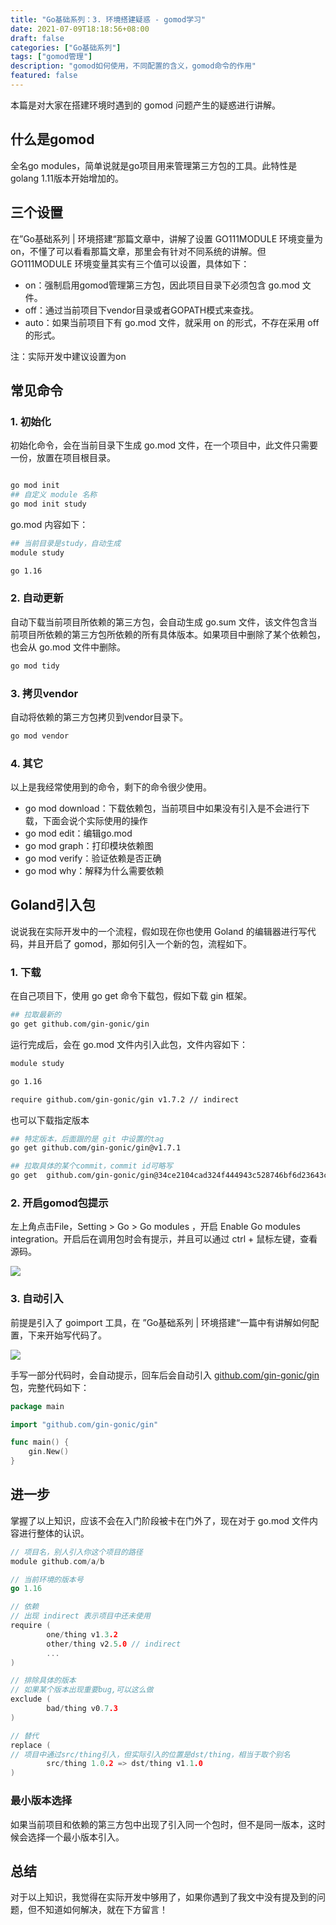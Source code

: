 ```yaml
---
title: "Go基础系列：3. 环境搭建疑惑 - gomod学习"
date: 2021-07-09T18:18:56+08:00
draft: false
categories: ["Go基础系列"]
tags: ["gomod管理"]
description: "gomod如何使用，不同配置的含义，gomod命令的作用"
featured: false
---
```


本篇是对大家在搭建环境时遇到的 gomod 问题产生的疑惑进行讲解。

## 什么是gomod

全名go modules，简单说就是go项目用来管理第三方包的工具。此特性是 golang 1.11版本开始增加的。

## 三个设置

在”Go基础系列 | 环境搭建“那篇文章中，讲解了设置 GO111MODULE 环境变量为 on，不懂了可以看看那篇文章，那里会有针对不同系统的讲解。但 GO111MODULE 环境变量其实有三个值可以设置，具体如下：

- on：强制启用gomod管理第三方包，因此项目目录下必须包含 go.mod 文件。
- off：通过当前项目下vendor目录或者GOPATH模式来查找。
- auto：如果当前项目下有 go.mod 文件，就采用 on 的形式，不存在采用 off 的形式。

注：实际开发中建议设置为on

## 常见命令

### 1. 初始化

初始化命令，会在当前目录下生成 go.mod 文件，在一个项目中，此文件只需要一份，放置在项目根目录。

```bash

go mod init 
## 自定义 module 名称
go mod init study
```

go.mod 内容如下：

```bash
## 当前目录是study，自动生成
module study

go 1.16
```

### 2. 自动更新

自动下载当前项目所依赖的第三方包，会自动生成 go.sum 文件，该文件包含当前项目所依赖的第三方包所依赖的所有具体版本。如果项目中删除了某个依赖包，也会从 go.mod 文件中删除。

```bash
go mod tidy
```

### 3. 拷贝vendor

自动将依赖的第三方包拷贝到vendor目录下。

```bash
go mod vendor
```

### 4. 其它

以上是我经常使用到的命令，剩下的命令很少使用。

- go mod download：下载依赖包，当前项目中如果没有引入是不会进行下载，下面会说个实际使用的操作
- go mod edit：编辑go.mod
- go mod graph：打印模块依赖图
- go mod verify：验证依赖是否正确
- go mod why：解释为什么需要依赖

## Goland引入包

说说我在实际开发中的一个流程，假如现在你也使用 Goland 的编辑器进行写代码，并且开启了 gomod，那如何引入一个新的包，流程如下。

### 1. 下载

在自己项目下，使用 go get 命令下载包，假如下载 gin 框架。

```bash
## 拉取最新的
go get github.com/gin-gonic/gin
```

运行完成后，会在 go.mod 文件内引入此包，文件内容如下：

```bash
module study

go 1.16

require github.com/gin-gonic/gin v1.7.2 // indirect
```

也可以下载指定版本

```bash
## 特定版本，后面跟的是 git 中设置的tag
go get github.com/gin-gonic/gin@v1.7.1

## 拉取具体的某个commit，commit id可略写
go get  github.com/gin-gonic/gin@34ce2104cad324f444943c528746bf6d23643cd3
```

### 2. 开启gomod包提示

左上角点击File，Setting > Go > Go modules ，开启 Enable Go modules integration。开启后在调用包时会有提示，并且可以通过 ctrl + 鼠标左键，查看源码。

![](../images/3-1.png)

### 3. 自动引入

前提是引入了 goimport 工具，在 ”Go基础系列 | 环境搭建“一篇中有讲解如何配置，下来开始写代码了。

![](../images/3-2.png)

手写一部分代码时，会自动提示，回车后会自动引入 [github.com/gin-gonic/gin](http://github.com/gin-gonic/gin) 包，完整代码如下：

```go
package main

import "github.com/gin-gonic/gin"

func main() {
	gin.New()
}
```

## 进一步

掌握了以上知识，应该不会在入门阶段被卡在门外了，现在对于 go.mod 文件内容进行整体的认识。

```go
// 项目名，别人引入你这个项目的路径
module github.com/a/b

// 当前环境的版本号
go 1.16

// 依赖
// 出现 indirect 表示项目中还未使用
require (
        one/thing v1.3.2
        other/thing v2.5.0 // indirect
        ...
)

// 排除具体的版本
// 如果某个版本出现重要bug,可以这么做
exclude (
        bad/thing v0.7.3
)

// 替代
replace (
// 项目中通过src/thing引入，但实际引入的位置是dst/thing，相当于取个别名
        src/thing 1.0.2 => dst/thing v1.1.0
)
```

### 最小版本选择

如果当前项目和依赖的第三方包中出现了引入同一个包时，但不是同一版本，这时候会选择一个最小版本引入。

## 总结

对于以上知识，我觉得在实际开发中够用了，如果你遇到了我文中没有提及到的问题，但不知道如何解决，就在下方留言！